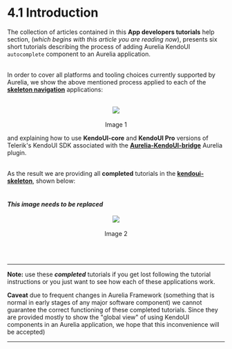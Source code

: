 # 4.1 Introduction

The collection of articles contained in this **App developers tutorials** help section, (_which begins with this article you are reading now_),  presents six short tutorials describing the process of adding Aurelia KendoUI `autocomplete` component to an Aurelia application.
<br><br>

In order to cover all platforms and tooling choices currently supported by Aurelia, we show the above mentioned process applied to each of the **[skeleton navigation](https://github.com/aurelia/skeleton-navigation)** applications:
<br><br>

<p align=center>
  <img src="https://cloud.githubusercontent.com/assets/2712405/21871307/560f0b86-d82f-11e6-998f-7517de2fb24f.png"></img>
 <br><br>
Image 1
</p>

and explaining how to use **KendoUI-core** and **KendoUI Pro** versions of Telerik's KendoUI SDK associated with the **[Aurelia-KendoUI-bridge](https://github.com/aurelia-ui-toolkits/aurelia-kendoui-bridge)** Aurelia plugin.
<br><br>

As the result we are providing all **completed** tutorials in the **[kendoui-skeleton](https://github.com/aurelia-ui-toolkits/kendoui-skeleton)**, shown below:
<br><br>

#### _This image needs to be replaced_

<p align=center>
  <img src="https://cloud.githubusercontent.com/assets/2712405/13557141/c392b166-e3b7-11e5-8459-1f1ef60afeb0.png"></img>
 <br><br>
  Image 2
</p>
<br><br>

***

**Note:** use these ___completed___ tutorials if you get lost following the tutorial instructions or you just want to see how each of these applications work. 

**Caveat** due to frequent changes in Aurelia Framework (something that is normal in early stages of any major software component) we cannot guarantee the correct functioning of these completed tutorials. Since they are provided mostly to show the "global view" of using KendoUI components in an Aurelia application, we hope that this inconvenience will be accepted)


***